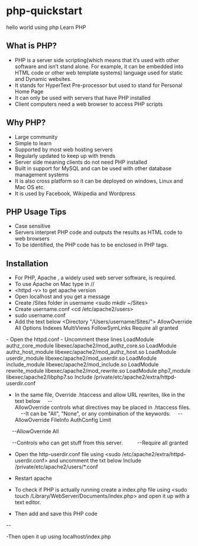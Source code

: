 # php-quickstart
hello world using php 
Learn PHP

## What is PHP?
- PHP is a server side scripting(which means that it’s used with other software and isn’t stand alone. For example, it can be embedded into HTML code or other web template systems) language used for static and Dynamic websites. 
- It stands for HyperText Pre-processor but used to stand for Personal Home Page
- It can only be used with servers that have PHP installed 
- Client computers need a web browser to access PHP scripts

## Why PHP?
- Large community
- Simple to learn
- Supported by most web hosting servers 
- Regularly updated to keep up with trends
- Server side meaning clients do not need PHP installed
- Built in support for MySQL and can be used with other database management systems
- It is also cross platform so it can be deployed on windows, Linux and Mac OS etc.
- It is used by Facebook, Wikipedia and Wordpress

## PHP Usage Tips
- Case sensitive
- Servers interpret PHP code and outputs the results as HTML code to web browsers
- To be identified, the PHP code has to be enclosed in PHP  tags.

## Installation 
- For PHP, Apache , a widely used web server software, is required. 
- To use Apache on Mac type in  <sudo apachectl start >/<sudo apachectl stop>/<sudo apachectl restart>
- <httpd -v> to get apache version
- Open localhost and you get a message
- Create /Sites folder in username <sudo mkdir ~/Sites>
- Create username.conf <cd /etc/apache2/users>
- sudo <text editor> username.conf
- Add the text below 
<Directory "/Users/username/Sites/">
AllowOverride All
Options Indexes MultiViews FollowSymLinks
Require all granted
</Directory>
- Open the httpd.conf </etc/apache2/httpd.conf>
- Uncomment these lines 
LoadModule authz_core_module libexec/apache2/mod_authz_core.so
LoadModule authz_host_module libexec/apache2/mod_authz_host.so
LoadModule userdir_module libexec/apache2/mod_userdir.so
LoadModule include_module libexec/apache2/mod_include.so
LoadModule rewrite_module libexec/apache2/mod_rewrite.so
LoadModule php7_module libexec/apache2/libphp7.so
Include /private/etc/apache2/extra/httpd-userdir.conf

- In the same file, Override .htaccess and allow URL rewrites, like in the text below 
    --AllowOverride controls what directives may be placed in .htaccess files.
    --It can be "All", "None", or any combination of the keywords:
    --AllowOverride FileInfo AuthConfig Limit
     
    --AllowOverride All

    --Controls who can get stuff from this server.
    
    --Require all granted
    
    
- Open the http-userdir.conf file  using <sudo <text editor> /etc/apache2/extra/httpd-userdir.conf> and uncomment the txt below 
Include /private/etc/apache2/users/*.conf

- Restart apache <sudo apachectl restart>

- To check if PHP is actually running create a index.php file using <sudo touch /Library/WebServer/Documents/index.php> and open it up with a text editor.
- Then add  and save this PHP code

--<?php
--Echo “Hello World”;
--?>

-Then open it up using localhost/index.php
